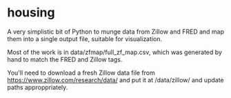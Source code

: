 # housing

A very simplistic bit of Python to munge data from Zillow and FRED and map them into a single output file, suitable for visualization.

Most of the work is in data/zfmap/full_zf_map.csv, which was generated by hand to match the FRED and Zillow tags.

You'll need to download a fresh Zillow data file from https://www.zillow.com/research/data/ and put it at /data/zillow/<filename> and update paths approppriately.

